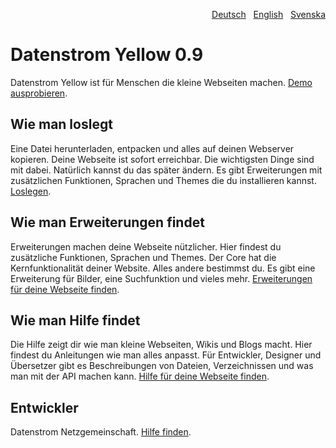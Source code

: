 <p align="right"><a href="README-de.md">Deutsch</a> &nbsp; <a href="README.md">English</a> &nbsp; <a href="README-sv.md">Svenska</a></p>

# Datenstrom Yellow 0.9

Datenstrom Yellow ist für Menschen die kleine Webseiten machen. [Demo ausprobieren](https://datenstrom.se/de/yellow/demo/).

## Wie man loslegt

Eine Datei herunterladen, entpacken und alles auf deinen Webserver kopieren. Deine Webseite ist sofort erreichbar. Die wichtigsten Dinge sind mit dabei. Natürlich kannst du das später ändern. Es gibt Erweiterungen mit zusätzlichen Funktionen, Sprachen und Themes die du installieren kannst. [Loslegen](https://datenstrom.se/de/yellow/help/how-to-get-started).

## Wie man Erweiterungen findet

Erweiterungen machen deine Webseite nützlicher. Hier findest du zusätzliche Funktionen, Sprachen und Themes. Der Core hat die Kernfunktionalität deiner Website. Alles andere bestimmst du. Es gibt eine Erweiterung für Bilder, eine Suchfunktion und vieles mehr. [Erweiterungen für deine Webseite finden](https://datenstrom.se/de/yellow/extensions/).

## Wie man Hilfe findet

Die Hilfe zeigt dir wie man kleine Webseiten, Wikis und Blogs macht. Hier findest du Anleitungen wie man alles anpasst. Für Entwickler, Designer und Übersetzer gibt es Beschreibungen von Dateien, Verzeichnissen und was man mit der API machen kann. [Hilfe für deine Webseite finden](https://datenstrom.se/de/yellow/help/).

## Entwickler

Datenstrom Netzgemeinschaft. [Hilfe finden](https://datenstrom.se/de/yellow/help/).
